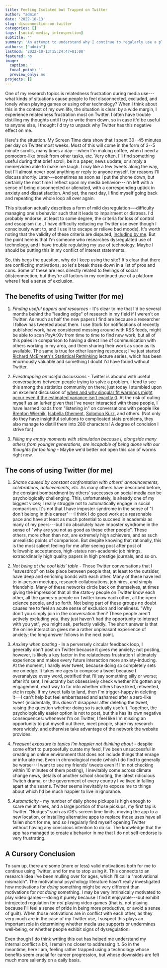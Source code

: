 ```yaml
---
title: Feeling Isolated but Trapped on Twitter
author: "admin"
date: '2022-10-13'
slug: disconnection-on-twitter
categories: []
tags: [social media, introspection]
subtitle: ''
summary: 'An attempt to understand why I continue to regularly use a platform whose negative effects on my mental health are obvious to me'
authors: ["admin"]
lastmod: '2022-10-13T15:24:47+01:00'
featured: no
image:
  caption: ''
  focal_point: ''
  preview_only: no
projects: []
---
```


One of my research topics is relatedness frustration during media use---what kinds of situations cause people to feel disconnected, excluded, and lonely when playing games or using other technology? When I think about this in the context of my own life, the situation is clear: by a wide margin, I experience relatedness frustration most on Twitter. I often have trouble distilling my thoughts until I try to write them down, so in case it'd be useful to anyone else, I thought I'd try to unpack why Twitter has this negative effect on me. 

Here's the situation. My Screen Time data show that I spent 30--45 minutes per day on Twitter most weeks. Most of this will come in the form of 3--5 minute scrolls, many times a day---when I'm making coffee, when I need a pomodoro-like break from other tasks, etc. Very often, I'll find something useful during that brief scroll, be it a paper, news update, or simply a meme/video able to make me laugh. I may like a few tweets along the way, but I'll almost never post anything or reply to anyone myself, for reasons I'll discuss shortly. Later---sometimes as soon as I put the phone down, but certainly the next time I reflect upon my media behavior---I'm left with a sense of being disconnected or alienated, with a corresponding uptick in anxiety and dissatisfaction. And yet, the next day, I find myself going back and repeating the whole loop all over again.

This situation actually describes a form of mild dysregulation---difficulty managing one's behavior such that it leads to impairment or distress. I'd probably endorse, at least to some degree, the criteria for loss of control and escapism (i.e., I have difficulty reducing my Twitter use even though I consciously want to, and I use it to escape or relieve bad moods). It's worth noting that the validity of these criteria are disputed, [including by me](https://doi.org/10.31234/osf.io/9ejhk). But the point here is that I'm someone who researches dysregulated use of technology, and I have trouble regulating my use of technology. Maybe I should be putting this in my conflict of interest statements. 

So, this begs the question, why do I keep using the site? It's clear that there are conflicting motivations, so let's break those down in a list of pros and cons. Some of these are less directly related to feelings of social (dis)connection, but they're all factors in my continued use of a platform where I feel a sense of exclusion.

## The benefits of using Twitter (for me)
1. *Finding useful papers and resources* - It's clear to me that I'd be several months behind the "leading edge" of research in my field if I weren't on Twitter. As much as half the new papers I find are because a researcher I follow has tweeted about them. I use Stork for notifications of recently published work, have considered messing around with RSS feeds, might be able to scan PsyArXiv from time to time to find new work, but all of this pales in comparison to having a direct line of communication with others working in my area, and them sharing their work as soon as its available. The same is true for other learning resources; I've just started [Richard McElreath's Statistical Rethinking](https://www.youtube.com/channel/UCNJK6_DZvcMqNSzQdEkzvzA) lecture series, which has been enormously valuable and something I doubt I'd have found without Twitter.

2. *Evesdropping on useful discussions* - Twitter is abound with useful conversations between people trying to solve a problem. I tend to see this among the statistics community on there; just today I stumbled upon an excellent discussion of [when and why singular fit warnings might occur even if the estimated variance isn't exactly 0](https://twitter.com/MDeBoltC/status/1580645822785388546?s=20&t=oauzg6z98qfrKcVUB2kZfw). At the risk of outing myself as an lurker given that I've never interacted with these people, I have learned loads from "listening in" on conversations with people like [Brenton Wiernik](https://twitter.com/bmwiernik), [Isabella Ghement](https://twitter.com/IsabellaGhement), [Solomon Kurz](https://twitter.com/SolomonKurz), and others. (Not only do they have insightful solutions to complicated stats problems, they also manage to distill them into 280 characters! A degree of concision I strive for.)

3. *Filling my empty moments with stimulation because I, alongside many others from younger generations, are incapable of being alone with our thoughts for too long* - Maybe we'd better not open this can of worms right now.

## The cons of using Twitter (for me)
1. *Shame caused by constant confrontation with others’ announcements, celebrations, achievements, etc.* As many others have described before, the constant bombardment by others' successes on social media can be psychologically challenging. This, unfortunately, is already one of my biggest vices; I really struggle not to automatically engage in social comparison. It's not that I have imposter syndrome in the sense of "I don't belong in this career"---I think I do good work at a reasonable pace and have at least as much potential to succeed in academia as many of my peers---but I do absolutely have imposter syndrome in the sense of "why are you not as good as these other people". These others, more often than not, are extremely high achievers, and as such unrealistic points of comparison. But despite knowing that rationally, this is the most salient feeling for me after seeing post after post of fellowship acceptances, high-status non-academic job hirings, extraordinarily high quality papers in high prestige journals, and so on.

2. *Not being at the cool kids' table* - Those Twitter conversations that I "eavesdrop" on take place between people that, at least to the outsider, have deep and enriching bonds with each other. Many of these have led to in-person meetups, research collaborations, job hires, and simply friendship. Many of these networks circle back on themselves, at times giving the impression that all the stats-y people on Twitter know each other, all the games-y people on Twitter know each other, all the open science people, and so forth. Not being part of these groups no doubt causes me to feel an acute sense of exclusion and loneliness. "Why don't you simply join in the conversation then? These people aren't actively excluding you, they just haven't had the opportunity to interact with you yet", you might ask, perfectly validly. The short answer is that the online interaction gives me a rather unpleasant experience of anxiety; the long answer follows in the next point.

3. *Anxiety when posting* - In a perversely circular feedback loop, I generally don't post on Twitter because it gives me anxiety; not posting, however, is likely a key factor in the relatedness frustration I ultimately experience and makes every future interaction more anxiety-inducing. At the moment, I hardly ever tweet, because doing so completely sets me on edge. It takes me ages to compose a tweet because I overanalyze every word, petrified that I'll say something silly or worse; after it's sent, I reluctantly but obsessively check whether it's gotten any engagement, read way to far into whether others have liked, retweeted, etc in reply. If my tweet fails to land, then I'm trigger-happy in deleting it---I can't help but feel embarrassed and ashamed after a zero-like tweet (incidentally, this doesn't disappear after deleting the tweet, raising the question whether doing so is actually useful). Together, the psychologically easier option is not to post, but this has its own negative consequences: whenever I'm on Twitter, I feel like I'm missing an opportunity to put myself out there, meet people, share my research more widely, and otherwise take advantage of the network the website provides. 

4. *Frequent exposure to topics I’m happier not thinking about* - despite some effort to purposefully curate my feed, I've been unsuccessful in creating an online environment that does not include things that enrage or infuriate me. Even in chronological mode (which I do find to generally be worse---I want to see my friends' tweets even if I'm not checking within 10 minutes of them posting), I  inevitably come across climate change news, details of another school shooting, the latest ridiculous Twitch drama, or the government of every country I've lived in falling apart at the seams. Twitter seems inevitably to expose me to things about which I'd be much happier to live in ignorance.

5. *Automaticity* - my number of daily phone pickups is high enough to scare me at times, and a large portion of those pickups, my first tap is Twitter. “Nudges” such as iOS’s screen time limits, moving the app to a new location, or installing alternative apps to replace those uses have all fallen short for me, and so I regularly find myself opening Twitter without having any conscious intention to do so. The knowledge that the app has managed to create a behavior in me that I do not self-endorse is very frustrating.

## A Cursory Conclusion

To sum up, there are some (more or less) valid motivations both for me to continue using Twitter, and for me to stop using it. This connects to an research idea I've been mulling over for ages, which I'll call a "motivational mismatch". The motivational psychology literature hasn't really investigated how motivations for *doing* something might be very different than motivations for *not doing* something. I may be very intrinsically motivated to play video games---doing it purely because I find it enjoyable---but exhibit introjected regulation for *not* playing video games (that is, not playing because I'll feel a sense of pride in being more productive, or avoid a sense of guilt). When those motivations are in conflict with each other, as they very much are in the case of my Twitter use, I suspect this plays an important role in determining whether media use supports or undermines well-being, or whether people exhibit signs of dysregulation.

Even though I do think writing this out has helped me understand my internal conflict a bit, I remain no closer to addressing it. So in the meantime, here I am, feeling rather trapped using a technology whose benefits seem crucial for career progression, but whose downsides are felt much more saliently on a daily basis.